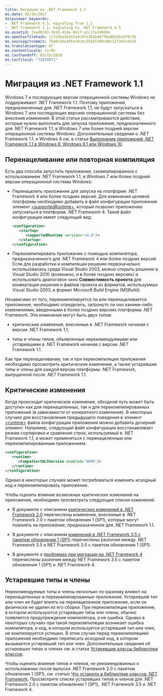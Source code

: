 ```yaml
---
title: Миграция из .NET Framework 1.1
ms.date: 03/30/2017
helpviewer_keywords:
- .NET Framework 4.5, migrating from 1.1
- .NET Framework 1.1, migrating to .NET Framework 4.5
ms.assetid: 7ead0cb3-3b19-414a-8417-a1c1fa198d9e
ms.openlocfilehash: 11fe9ba36d32a4c9fe363b48f76a8bb2b24f073b
ms.sourcegitcommit: 7588136e355e10cbc2582f389c90c127363c02a5
ms.translationtype: HT
ms.contentlocale: ru-RU
ms.lasthandoff: 03/15/2020
ms.locfileid: "73974971"
---
```

# <a name="migrate-from-the-net-framework-11"></a>Миграция из .NET Framework 1.1

Windows 7 и последующие версии операционной системы Windows не поддерживают .NET Framework 1.1. Поэтому приложения, предназначенные для .NET Framework 1.1, не будут запускаться в Windows 7 или последующих версиях операционной системы без внесения изменений. В этой статье рассматриваются действия, которые нужно выполнить для запуска приложения, предназначенного для .NET Framework 1.1, в Windows 7 или более поздней версии операционной системы Windows. Дополнительные сведения о .NET Framework 1.1. и Windows 8 см. в статье [Выполнение приложений .NET Framework 1.1 в Windows 8, Windows 8.1 или Windows 10](../install/run-net-framework-1-1-apps.md).

## <a name="retarget-or-recompile"></a>Перенацеливание или повторная компиляция

Есть два способа запустить приложение, скомпилированное с использованием .NET Framework 1.1, в Windows 7 или более поздней версии операционной системы Windows:

- Перенацелить приложение для запуска на платформе .NET Framework 4 или более поздних версий. Для изменения целевой платформы необходимо добавить в файл конфигурации приложения элемент [\<supportedRuntime>](../configure-apps/file-schema/startup/supportedruntime-element.md), который позволит приложению запускаться в платформе .NET Framework 4. Такой файл конфигурации имеет следующий вид:

    ```xml
    <configuration>
       <startup>
          <supportedRuntime version="v4.0"/>
       </startup>
    </configuration>
    ```

- Перекомпилировать приложение с помощью компилятора, предназначенного для .NET Framework 4 или более поздних версий. Если для разработки и компиляции решения первоначально использовалась среда Visual Studio 2003, можно открыть решение в Visual Studio 2010 (возможно, и в более поздних версиях) и использовать диалоговое окно **Совместимость проекта** для конвертации решения и файлов проекта из форматов, используемых Visual Studio 2003, в формат Microsoft Build Engine (MSBuild).

Независимо от того, перекомпилируется ли или перенацеливается приложение, необходимо определить, затронуто ли оно какими-либо изменениями, введенными в более поздних версиях платформы .NET Framework. Эти изменения могут быть двух типов:

- критические изменения, внесенные в .NET Framework начиная с версии .NET Framework 1.1;

- типы и члены типов, объявленные нерекомендуемыми или устаревшими в .NET Framework начиная с версии .NET Framework 1.1.

Как при перенацеливании, так и при перекомпиляции приложения необходимо просмотреть критические изменения, а также устаревшие типы и члены для каждой версии платформы .NET Framework, выпущенной после .NET Framework 1.1.

## <a name="breaking-changes"></a>Критические изменения

Когда происходит критическое изменение, обходной путь может быть доступен как для перенацеленных, так и для перекомпилированных приложений (в зависимости от конкретного изменения). В некоторых случаях для восстановления предыдущего поведения в элемент [\<runtime>](../configure-apps/file-schema/startup/supportedruntime-element.md) файла конфигурации приложения можно добавить дочерний элемент. Например, следующий файл конфигурации восстанавливает режим сортировки и сравнения строк, используемый в .NET Framework 1.1, и может применяться с перенацеленным или перекомпилированным приложением:

```xml
<configuration>
   <runtime>
      <CompatSortNLSVersion enabled="4096"/>
   </runtime>
</configuration>
```

Однако в некоторых случаях может потребоваться изменить исходный код и перекомпилировать приложение.

Чтобы оценить влияние возможных критических изменений на приложение, необходимо просмотреть следующие списки изменений.

- В документе с описанием [критических изменений в .NET Framework 2.0](https://docs.microsoft.com/previous-versions/aa570326(v=msdn.10)) перечислены изменения, внесенные в .NET Framework 2.0 с пакетом обновления 1 (SP1), которые могут повлиять на приложение, предназначенное для .NET Framework 1.1.

- В документе с описанием [изменений в .NET Framework 3.5 с пакетом обновления 1 (SP1)](https://docs.microsoft.com/previous-versions/dotnet/articles/dd310284(v=msdn.10)) перечислены различия между .NET Framework 3.5 и NET Framework 3.5 с пакетом обновления 1 (SP1).

- В документе о [проблемах при миграции на .NET Framework 4](net-framework-4-migration-issues.md) перечислены различия между NET Framework 3.5 с пакетом обновления 1 (SP1) и .NET Framework 4.

## <a name="obsolete-types-and-members"></a>Устаревшие типы и члены

Нерекомендуемые типы и члены несколько по-разному влияют на перенацеленные и перекомпилированные приложения. Устаревший тип или член не будет влиять на перенацеленное приложение, если он физически не удален из его сборки. При перекомпиляции приложения, в котором используются устаревшие типы или члены, обычно появляется предупреждение компилятора, а не ошибка. Однако в некоторых случаях при такой перекомпиляции возникает ошибка компилятора, и код, в котором используется устаревший тип или член, не компилируется успешно. В этом случае перед перекомпиляцией приложения необходимо переписать исходный код, в котором вызывается устаревший тип или член. Дополнительные сведения об устаревших типах и членах см. в статье [Устаревшие классы библиотеки классов](../whats-new/whats-obsolete.md).

Чтобы оценить влияние типов и членов, не рекомендованных к использованию после выпуска .NET Framework 2.0 с пакетом обновления 1 (SP1), см. статью [Что устарело в библиотеке классов .NET Framework](../whats-new/whats-obsolete.md). Просмотрите списки устаревших типов и членов для .NET Framework 2.0 с пакетом обновления 1 (SP1), .NET Framework 3.5 и .NET Framework 4.
